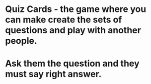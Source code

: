 # Quiz Cards - the game where you can make create the sets of questions and play with another people. 
# Ask them the question and they must say right answer.
